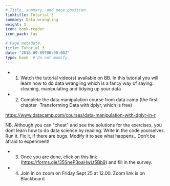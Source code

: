 ```yaml
---
# Title, summary, and page position.
linktitle: Tutorial 3
summary: Data wrangling
weight: 3
icon: book-reader
icon_pack: fas

# Page metadata.
title: Tutorial 3
date: "2018-09-09T00:00:00Z"
type: book  # Do not modify.
---
```



* 1. Watch the tutorial video(s) available on BB. In this tutorial you will learn how to do data wrangling which is a fancy way of saying: cleaning, manipulating and tidying up your data
* 2. Complete the data manipulation course from data camp (the first chapter -Transforming Data with dplyr, which is free) 

https://www.datacamp.com/courses/data-manipulation-with-dplyr-in-r

NB. Although you can "cheat" and see the solutions for the exercises, you dont learn how to do data science by reading. Write in the code yourselves. Run it. Fix it, if there are bugs. Modify it to see what happens.. Don't be afraid to experiment! 

* 3. Once you are done, click on this link (https://forms.gle/35SneP3paHwLt5Bb9) and fill in the survey. 
* 4. Join in on zoom on Friday Sept 25 at 12.00. Zoom link is on Blackboard. 
